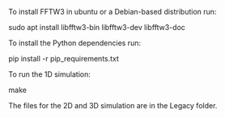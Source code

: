 To install FFTW3 in ubuntu or a Debian-based distribution run:

sudo apt install libfftw3-bin libfftw3-dev libfftw3-doc

To install the Python dependencies run:

pip install -r pip_requirements.txt

To run the 1D simulation:

make

The files for the 2D and 3D simulation are in the Legacy folder.
